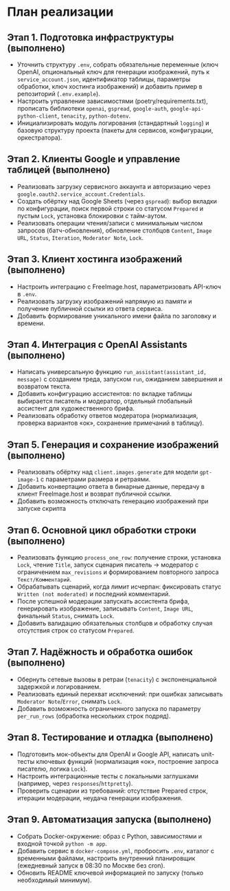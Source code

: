 # План реализации

## Этап 1. Подготовка инфраструктуры (выполнено)
- Уточнить структуру `.env`, собрать обязательные переменные (ключ OpenAI, опциональный ключ для генерации изображений, путь к `service_account.json`, идентификатор таблицы, параметры обработки, ключ хостинга изображений) и добавить пример в репозиторий (`.env.example`).
- Настроить управление зависимостями (poetry/requirements.txt), прописать библиотеки `openai`, `gspread`, `google-auth`, `google-api-python-client`, `tenacity`, `python-dotenv`.
- Инициализировать модуль логирования (стандартный `logging`) и базовую структуру проекта (пакеты для сервисов, конфигурации, оркестратора).

## Этап 2. Клиенты Google и управление таблицей (выполнено)
- Реализовать загрузку сервисного аккаунта и авторизацию через `google.oauth2.service_account.Credentials`.
- Создать обёртку над Google Sheets (через `gspread`): выбор вкладки по конфигурации, поиск первой строки со статусом `Prepared` и пустым `Lock`, установка блокировки с тайм-аутом.
- Реализовать операции чтения/записи с минимальным числом запросов (батч-обновления), обновление столбцов `Content`, `Image URL`, `Status`, `Iteration`, `Moderator Note`, `Lock`.

## Этап 3. Клиент хостинга изображений (выполнено)
- Настроить интеграцию с FreeImage.host, параметризовать API-ключ в `.env`.
- Реализовать загрузку изображений напрямую из памяти и получение публичной ссылки из ответа сервиса.
- Добавить формирование уникального имени файла по заголовку и времени.

## Этап 4. Интеграция с OpenAI Assistants (выполнено)
- Написать универсальную функцию `run_assistant(assistant_id, message)` с созданием треда, запуском `run`, ожиданием завершения и возвратом текста.
- Добавить конфигурацию ассистентов: по вкладке таблицы выбирается писатель и модератор, отдельный глобальный ассистент для художественного брифа.
- Реализовать обработку ответов модератора (нормализация, проверка вариантов «ок», сохранение примечаний в таблицу).

## Этап 5. Генерация и сохранение изображений (выполнено)
- Реализовать обёртку над `client.images.generate` для модели `gpt-image-1` с параметрами размера и ретраями.
- Добавить конвертацию ответа в бинарные данные, передачу в клиент FreeImage.host и возврат публичной ссылки.
- Добавить возможность отключать генерацию изображений при запуске скрипта

## Этап 6. Основной цикл обработки строки (выполнено)
- Реализовать функцию `process_one_row`: получение строки, установка `Lock`, чтение `Title`, запуск сценария писатель → модератор с ограничением `max_revisions` и формированием повторного запроса `Текст/Комментарий`.
- Обрабатывать сценарий, когда лимит исчерпан: фиксировать статус `Written (not moderated)` и последний комментарий.
- После успешной модерации запускать ассистента брифа, генерировать изображение, записывать `Content`, `Image URL`, финальный `Status`, снимать `Lock`.
- Добавить валидацию обязательных столбцов и обработку случая отсутствия строк со статусом `Prepared`.

## Этап 7. Надёжность и обработка ошибок (выполнено)
- Обернуть сетевые вызовы в ретраи (`tenacity`) с экспоненциальной задержкой и логированием.
- Реализовать единый перехват исключений: при ошибках записывать `Moderator Note`/`Error`, снимать `Lock`.
- Добавить возможность ограниченного запуска по параметру `per_run_rows` (обработка нескольких строк подряд).

## Этап 8. Тестирование и отладка (выполнено)
- Подготовить мок-объекты для OpenAI и Google API, написать unit-тесты ключевых функций (нормализация «ок», построение запроса писателю, логика `Lock`).
- Настроить интеграционные тесты с локальными заглушками (например, через `responses`/`httpretty`).
- Проверить сценарии из требований: отсутствие Prepared строк, итерации модерации, неудача генерации изображения.

## Этап 9. Автоматизация запуска (выполнено)
- Собрать Docker-окружение: образ с Python, зависимостями и входной точкой `python -m app`.
- Добавить сервис в `docker-compose.yml`, пробросить `.env`, каталог с временными файлами, настроить внутренний планировщик (ежедневный запуск в 08:30 по Москве без cron).
- Обновить README ключевой информацией по запуску (только необходимый минимум).

